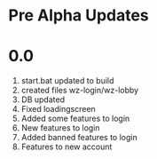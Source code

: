# **Pre Alpha Updates**

# 0.0

1. start.bat updated to build
2. created files wz-login/wz-lobby
3. DB updated
4. Fixed loadingscreen
5. Added some features to login
6. New features to login
7. Added banned features to login
8. Features to new account
